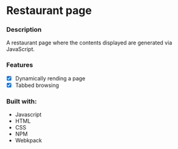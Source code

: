 # Restaurant page

### Description
A restaurant page where the contents displayed are generated via JavaScript.

### Features
- [X] Dynamically rending a page
- [X] Tabbed browsing

### Built with:
- Javascript
- HTML
- CSS
- NPM
- Webkpack
